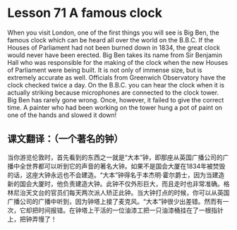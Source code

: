 # Lesson 71 A famous clock

When you visit London, one of the first things you will see is Big Ben, the famous clock which can be heard all over the world on the B.B.C. If the Houses of Parliament had not been burned down in 1834, the great clock would never have been erected. Big Ben takes its name from Sir Benjamin Hall who was responsible for the making of the clock when the new Houses of Parliament were being built. It is not only of immense size, but is extremely accurate as well. Officials from Greenwich Observatory have the clock checked twice a day. On the B.B.C. you can hear the clock when it is actually striking because microphones are connected to the clock tower. Big Ben has rarely gone wrong. Once, however, it failed to give the correct time. A painter who had been working on the tower hung a pot of paint on one of the hands and slowed it down!

## 课文翻译：（一个著名的钟）

当你游览伦敦时，首先看到的东西之一就是“大本”钟，即那座从英国广播公司的广播中全世界都可以听到它的声音的著名大钟。如果不是国会大厦在1834年被焚毁的话，这座大钟永远也不会建造。“大本”钟得名于本杰明·霍尔爵士，因为当建造新的国会大厦时，他负责建造大钟。此钟不仅外形巨大，而且走时也非常准确。格林尼治天文台的官员们每天两次派人矫正此钟。当大钟打点的时候，你可以从英国广播公司的广播中听到，因为钟塔上接了麦克风。“大本”钟很少出差错。然而有一次，它却把时间报错。在钟塔上干活的一位油漆工把一只油漆桶挂在了一根指针上，把钟弄慢了！
